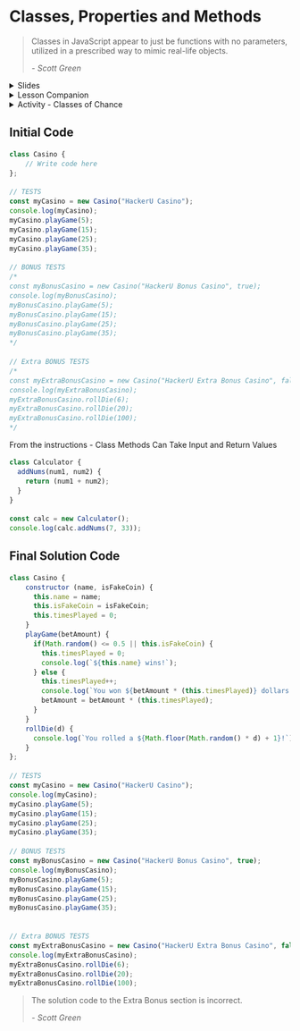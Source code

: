 # Classes, Properties and Methods

<blockquote>
Classes in JavaScript appear to just be functions with no parameters, utilized in a prescribed way to mimic real-life objects.

<cite>- Scott Green</cite>
</blockquote>

<details>
<summary>Slides</summary>

![](./Captures/Capture-18-00001.png)
![](./Captures/Capture-18-00002.png)
![](./Captures/Capture-18-00003.png)
![](./Captures/Capture-18-00004.png)
![](./Captures/Capture-18-00005.png)
![](./Captures/Capture-18-00006.png)

```javascript
class Car {
  constructor(make, model, color) {
    this.make = make;
    this.model = model;
    this.color = color;
  }
}

let newJaguar = new Car('Jaguar', 'Turbo XE', 'Black');
console.log(newJaguar);
```

![](./Captures/Capture-18-00020.png)

![](./Captures/Capture-18-00007.png)

```javascript
class Car {
  constructor(make, model, color) {
    this.make = make;
    this.model = model;
    this.color = color;
  }
  drive() {
    console.log('Drive');
  }
}

let newJaguar = new Car('Jaguar', 'Turbo XE', 'Black');
newJaguar.drive();
```

![](./Captures/Capture-18-00021.png)
![](./Captures/Capture-18-00008.png)
![](./Captures/Capture-18-00009.png)


![](./Captures/Capture-18-00010.png)
![](./Captures/Capture-18-00011.png)

```javascript
class Car {
  constructor(make, model, color) {
    this.make = make;
    this.model = model;
    this.color = color;
  }
  drive() {
    console.log('Drive');
  }
  carInfo() {
    console.log(`Make: ${this.make}, Model: ${this.model}, Color: ${this.color}.`)
  }
}

let newJaguar = new Car('Jaguar', 'Turbo XE', 'Black');
newJaguar.drive();
newJaguar.carInfo();
```

![](./Captures/Capture-18-00022.png)

![](./Captures/Capture-18-00012.png)

</details>

<details>
<summary>Lesson Companion</summary>

![](./Captures/Capture-18-00013.png)
![](./Captures/Capture-18-00014.png)
![](./Captures/Capture-18-00015.png)
![](./Captures/Capture-18-00016.png)
![](./Captures/Capture-18-00017.png)
![](./Captures/Capture-18-00018.png)
```javascript
class Fruit {
    constructor(name, color) {
        this.name = name;
        this.color = color;
    }
}

let banana = new Fruit('banana', 'yellow');
console.log(banana);
```
![](./Captures/Capture-18-00019.png)

```javascript
class Elevator {
    constructor() {
        this.floor = 1;
    }
    
    goUp() {
        this.floor += 1;
        console.log(
            "Going up to floor " + this.floor
        );
    }

    goDown() {
        this.floor -= 1;
        console.log(
            "Going up to floor " + this.floor
        );
    }
}

let elevator = new Elevator();
elevator.goUp();
elevator.goUp();
elevator.goDown();
console.log(elevator);
```
![](./Captures/Capture-18-00023.png)


![](./Captures/Capture-18-00024.png)
It's missing the constructor...
```javascript
class TV{
  constructor(size, brand){
    this.size = size;
    this.brand = brand;
  }
}

let myTV = new TV("big", "Sony");
console.log(myTV);
```

![](./Captures/Capture-18-00025.png)

</details>

<details><summary>Activity - Classes of Chance</summary>

<deails>
<summary>Instructions</summary>

![](./Captures/Capture-18-00026.png)
![](./Captures/Capture-18-00027.png)
![](./Captures/Capture-18-00028.png)
![](./Captures/Capture-18-00029.png)
![](./Captures/Capture-18-00030.png)
![](./Captures/Capture-18-00031.png)
![](./Captures/Capture-18-00032.png)

</details>

## Initial Code

```javascript
class Casino {
    // Write code here
};

// TESTS
const myCasino = new Casino("HackerU Casino");
console.log(myCasino);
myCasino.playGame(5);
myCasino.playGame(15);
myCasino.playGame(25);
myCasino.playGame(35);

// BONUS TESTS
/*
const myBonusCasino = new Casino("HackerU Bonus Casino", true);
console.log(myBonusCasino);
myBonusCasino.playGame(5);
myBonusCasino.playGame(15);
myBonusCasino.playGame(25);
myBonusCasino.playGame(35);
*/

// Extra BONUS TESTS
/*
const myExtraBonusCasino = new Casino("HackerU Extra Bonus Casino", false);
console.log(myExtraBonusCasino);
myExtraBonusCasino.rollDie(6);
myExtraBonusCasino.rollDie(20);
myExtraBonusCasino.rollDie(100);
*/
```


From the instructions - Class Methods Can Take Input and Return Values

```javascript
class Calculator {
  addNums(num1, num2) {
    return (num1 + num2);
  }
}

const calc = new Calculator();
console.log(calc.addNums(7, 33));
```

## Final Solution Code

```javascript
class Casino {
    constructor (name, isFakeCoin) {
      this.name = name;
      this.isFakeCoin = isFakeCoin;
      this.timesPlayed = 0;
    }
    playGame(betAmount) {
      if(Math.random() <= 0.5 || this.isFakeCoin) {
        this.timesPlayed = 0;
        console.log(`${this.name} wins!`);
      } else {
        this.timesPlayed++;
        console.log(`You won ${betAmount * (this.timesPlayed)} dollars at the ${this.name}!`);
        betAmount = betAmount * (this.timesPlayed);
      }
    }
    rollDie(d) {
      console.log(`You rolled a ${Math.floor(Math.random() * d) + 1}!`)
    }
};

// TESTS
const myCasino = new Casino("HackerU Casino");
console.log(myCasino);
myCasino.playGame(5);
myCasino.playGame(15);
myCasino.playGame(25);
myCasino.playGame(35);

// BONUS TESTS
const myBonusCasino = new Casino("HackerU Bonus Casino", true);
console.log(myBonusCasino);
myBonusCasino.playGame(5);
myBonusCasino.playGame(15);
myBonusCasino.playGame(25);
myBonusCasino.playGame(35);


// Extra BONUS TESTS
const myExtraBonusCasino = new Casino("HackerU Extra Bonus Casino", false);
console.log(myExtraBonusCasino);
myExtraBonusCasino.rollDie(6);
myExtraBonusCasino.rollDie(20);
myExtraBonusCasino.rollDie(100);
```

<blockquote>
The solution code to the Extra Bonus section is incorrect.

<cite>- Scott Green</cite>
</blockquote>

</details>